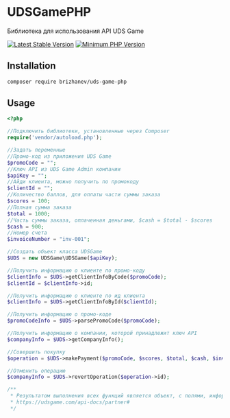 # UDSGamePHP

Библиотека для использования API UDS Game

[![Latest Stable Version](https://poser.pugx.org/brizhanev/uds-game-php/v/stable)](https://packagist.org/packages/brizhanev/uds-game-php)
[![Minimum PHP Version](https://img.shields.io/badge/php-%3E%3D%205-blue.svg)](https://php.net/)
## Installation

```bash
composer require brizhanev/uds-game-php
```

## Usage

```php
<?php

//Подключить библиотеки, установленные через Composer
require('vendor/autoload.php');

//Задать переменные
//Промо-код из приложения UDS Game
$promoCode = "";
//Ключ API из UDS Game Admin компании
$apiKey = "";
//Айди клиента, можно получить по промокоду
$clientId = "";
//Количество баллов, для оплаты части суммы заказа
$scores = 100;
//Полная сумма заказа
$total = 1000;
//Часть суммы заказа, оплаченная деньгами, $cash = $total - $scores
$cash = 900;
//Номер счета
$invoiceNumber = "inv-001";

//Создать объект класса UDSGame
$UDS = new UDSGame\UDSGame($apiKey);

//Получить информацию о клиенте по промо-коду
$clientInfo = $UDS->getClientInfoByCode($promoCode);
$clientId = $clientInfo->id;

//Получить информацию о клиенте по ид клиента
$clientInfo = $UDS->getClientInfoById($clientId);

//Получить информацию о промо-коде
$promoCodeInfo = $UDS->parsePromoCode($promoCode);

//Получить информацию о компании, которой принадлежит ключ API
$companyInfo = $UDS->getCompanyInfo();

//Совершить покупку
$operation = $UDS->makePayment($promoCode, $scores, $total, $cash, $invoiceNumber);

//Отменить операцию
$companyInfo = $UDS->revertOperation($operation->id);

/** 
 * Результатом выполнения всех функций является объект, с полями, информацию о которых можно посмотреть в документации к API
 * https://udsgame.com/api-docs/partner#
 */

```






